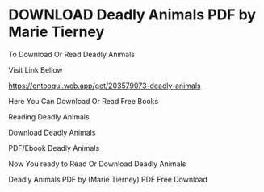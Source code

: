# DOWNLOAD Deadly Animals PDF by Marie Tierney

To Download Or Read Deadly Animals

Visit Link Bellow

https://entooqui.web.app/get/203579073-deadly-animals

Here You Can Download Or Read Free Books

Reading Deadly Animals

Download Deadly Animals

PDF/Ebook Deadly Animals

Now You ready to Read Or Download Deadly Animals

Deadly Animals PDF by (Marie Tierney) PDF Free Download
